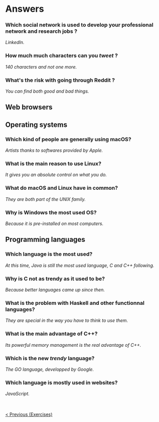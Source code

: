 # Answers

### Which social network is used to develop your professional network and research jobs ?

_LinkedIn._

### How much much characters can you _tweet_ ?

_140 characters and not one more._

### What's the risk with going through Reddit ?

_You can find both good and bad things._

## Web browsers

## Operating systems

### Which kind of people are generally using macOS?

_Artists thanks to softwares provided by Apple._

### What is the main reason to use Linux?

_It gives you an absolute control on what you do._

### What do macOS and Linux have in common?

_They are both part of the UNIX family._

### Why is Windows the most used OS?

_Because it is pre-installed on most computers._

## Programming languages

### Which language is the most used?

_At this time, Java is still the most used language, C and C++ following._

### Why is C not as trendy as it used to be?

_Because better languages came up since then._

### What is the problem with Haskell and other functionnal languages?

_They are special in the way you have to think to use them._

### What is the main advantage of C++?

_Its powerful memory management is the real advantage of C++._

### Which is the new _trendy_ language?

_The GO language, developped by Google._

### Which language is mostly used in websites?

_JavaScript._

<br/><br>
<span style="float:left">[< Previous (Exercises)](../Exercises)</span>

